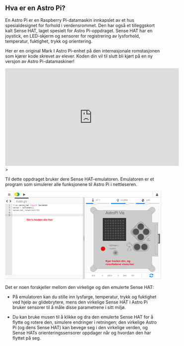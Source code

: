 ## Hva er en Astro Pi?

En Astro Pi er en Raspberry Pi-datamaskin innkapslet av et hus spesialdesignet for forhold i verdensrommet. Den har også et tilleggskort kalt Sense HAT, laget spesielt for Astro Pi-oppdraget. Sense HAT har en joystick, en LED-skjerm og sensorer for registrering av lysforhold, temperatur, fuktighet, trykk og orientering.

Her er en original Mark I Astro Pi-enhet på den internasjonale romstasjonen som kjører kode skrevet av elever. Koden din vil til slutt bli kjørt på en ny versjon av Astro Pi-datamaskiner!


<iframe width="560" height="315" src="https://www.youtube.com/embed/4ykbAJeGPMM" frameborder="0" allow="accelerometer; autoplay; encrypted-media; gyroscope; picture-in-picture" allowfullscreen mark="crwd-mark"></iframe>>

Til dette oppdraget bruker dere Sense HAT-emulatoren. Emulatoren er et program som simulerer alle funksjonene til Astro Pi i nettleseren.

![A labelled screenshot of the Sense HAT emulator with the code window on the left and the emulator on the right.](images/sense-hat-emulator.png)

Det er noen forskjeller mellom den virkelige og den emulerte Sense HAT:

- På emulatoren kan du stille inn lysfarge, temperatur, trykk og fuktighet ved hjelp av glidebrytere, mens den virkelige Sense HAT i Astro Pi bruker sensorer til å måle disse parametrene i sitt miljø.

- Du kan bruke musen til å klikke og dra den emulerte Sense HAT for å flytte og rotere den, simulere endringer i retningen; den virkelige Astro Pi (og dens Sense HAT) kan bevege seg i den virkelige verden, og Sense HATs orienteringssensorer oppdager når og hvordan den har flyttet på seg.
